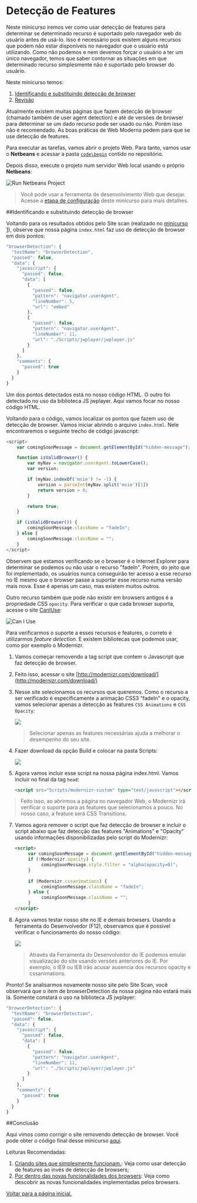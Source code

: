 Detecção de Features
========================================
Neste minicurso iremos ver como usar detecção de features para determinar se determinado recurso é suportado pelo navegador web do usuário antes de usá-lo. Isso é necessário pois existem alguns recursos que podem não estar disponíveis no navegador que o usuário está utilizando. Como não podemos e nem devemos forçar o usuário a ter um único navegador, temos que saber contornar as situações em que determinado recurso simplesmente não é suportado pelo browser do usuário.

Neste minicurso temos:

1. [Identificando e substituindo detecção de browser](#Task1)
1. [Revisão](#Review)

Atualmente existem muitas páginas que fazem detecção de browser (chamado também de user agent detection) e até de versões de browser para determinar se um dado recurso pode ser usado ou não. Porém isso não é recomendado. As boas práticas de Web Moderna pedem para que se use detecção de features.

Para executar as tarefas, vamos abrir o projeto Web. Para tanto, vamos usar o **Netbeans** e acessar a pasta [`code\begin`](./code/begin) contido no repositório.

Depois disso, execute o projeto num servidor Web local usando o próprio **Netbeans**:

![Run Netbeans Project](./images/site_local_webserver.png)

> Você pode usar a ferramenta de desenvolvimento Web que desejar. Acesse a [etapa de configuração](../_setup) deste minicurso para mais detalhes.

<p name="Task1" />
##Identificando e substituindo detecção de browser

Voltando para os resultados obtidos pelo Site scan (realizado no [minicurso 1](../rendermode/)), observe que nossa página `index.html` faz uso de detecção de browser em dois pontos:

````Javascript
"browserDetection": {
  "testName": "browserDetection",
  "passed": false,
  "data": {
    "javascript": {
      "passed": false,
      "data": [
        {
          "passed": false,
          "pattern": "navigator.userAgent",
          "lineNumber": 5,
          "url": "embed"
        },
        {
          "passed": false,
          "pattern": "navigator.userAgent",
          "lineNumber": 11,
          "url": "./Scripts/jwplayer/jwplayer.js"
        }
      ]
    },
    "comments": {
      "passed": true
    }
  }
}
````

Um dos pontos detectados está no nosso código HTML. O outro foi detectado no uso da biblioteca JS jwplayer. Aqui vamos focar no nosso código HTML. 

Voltando para o código, vamos localizar os pontos que fazem uso de detecção de browser. Vamos iniciar abrindo o arquivo `index.html`. Nele encontraremos o seguinte trecho de código javascript:

````Javascript
<script>
    var comingSoonMessage = document.getElementById("hidden-message");

    function isValidBrowser() {
        var myNav = navigator.userAgent.toLowerCase();
        var version;

        if (myNav.indexOf('msie') != -1) {
            version = parseInt(myNav.split('msie')[1])
            return version > 8;
        }

        return true;
    }

    if (isValidBrowser()) {
        comingSoonMessage.className = "fadeIn";
    } else {
        comingSoonMessage.className = "";
    }
</script>
````	

Observem que estamos verificando se o browser é o Internet Explorer para determinar se podemos ou não usar o recurso "fadeIn". Porém, do jeito que foi implementado, os usuários nunca conseguirão ter acesso a esse recurso no IE mesmo que o browser passe a suportar esse recurso numa versão mais nova. Esse é apenas um caso, mas existem muitos outros.

Outro recurso também que pode não existir em browsers antigos é a propriedade CSS `opacity`. Para verificar o que cada browser suporta, acesse o site [CanIUse](http://caniuse.com/):

![Can I Use](./images/featuredetection_caniuse.png)

Para verificarmos o suporte a esses recursos e features, o correto é utilizarmos  *feature detection*. E existem bibliotecas que podemos usar, como por exemplo o Modernizr.

1. Vamos começar removendo a tag script que contem o Javascript que faz detecção de browser. 
2. Feito isso,  acessar o site [http://modernizr.com/download/](http://modernizr.com/download/)
3. Nesse site selecionamos os recursos que queremos. Como o recurso a ser verificado é especificamente a animação CSS3 "fadeIn" e o opacity, vamos selecionar apenas a detecção as features `CSS Animations` e `CSS Opacity`:

	![](./images/featuredetection_modernizrconfig.png) 

	> Selecionar apenas as features necessárias ajuda a melhorar o desempenho do seu site.  

3. Fazer download da opção Build e colocar na pasta Scripts:

	![](./images/featuredetection_modernizrscriptadded.png)

4. Agora vamos incluir esse script na nossa página index.html. Vamos incluir no final da tag `head`:
		
    ````HTML
	<script src="Scripts/modernizr-custom" type="text/javascript"></script>
    ````

> Feito isso, ao abrirmos a página no navegador Web, o Modernizr irá verificar o suporte para as features que selecionamos a pouco. No nosso caso, a feature será CSS Transitions.
	 
7. Vamos agora remover o script que faz detecção de browser e incluir o script abaixo que faz detecção das features "Animations" e "Opacity" usando informações disponibilizadas pelo script do Modernizr:

	````HTML
	<script>
	     var comingSoonMessage = document.getElementById("hidden-message");
	     if (!Modernizr.opacity) {                  
	          comingSoonMessage.style.filter = "alpha(opacity=0)";
	     }
             
         if (Modernizr.cssanimations) {
	          comingSoonMessage.className = "fadeIn";
	     } else {
	          comingSoonMessage.className = "";
	     }
	</script>
	````
	
8. Agora vamos testar nosso site no IE e demais browsers. Usando a ferramenta do Desenvolvedor (F12), observamos que é possível verificar o funcionamento do nosso código:

	![](./images/featuredetection_cssanimationdebug.png)

	> Através da Ferramenta do Desenvolvedor do IE podemos emular visualização do site usando versões anteriores do IE. Por exemplo, o IE9 ou IE8 irão acusar ausencia dos recursos opacity e cssanimations. 

Pronto! Se analisarmos novamente nosso site pelo Site Scan, você observará que o item de browserDetection da nossa página não estará mais lá. Somente constará o uso na biblioteca JS jwplayer:

````Javascript
"browserDetection": {
  "testName": "browserDetection",
  "passed": false,
  "data": {
    "javascript": {
      "passed": false,
      "data": [
        {
          "passed": false,
          "pattern": "navigator.userAgent",
          "lineNumber": 11,
          "url": "./Scripts/jwplayer/jwplayer.js"
        }
      ]
    },
    "comments": {
      "passed": true
    }
  }
}
````
  
<p name="Review"/>
##Conclusão

Aqui vimos como corrigir o site removendo detecção de browser. Você pode obter o código final desse minicurso [aqui](./code/end).

Leituras Recomendadas:

1. [Criando sites que simplesmente funcionam.](http://talkitbr.com/2015/08/27/criando-sites-que-simplesmente-funcionam/): Veja como usar detecção de features ao invés de detecção de browsers;
2. [Por dentro das novas funcionalidades dos browsers](http://talkitbr.com/2015/08/17/fique-por-dentro-das-novas-funcionalidades-dos-navegadores-web/): Veja como descobrir as novas funcionalidades implementadas pelos browsers.

[Voltar para a página inicial.](http://joaocunhaeld.github.io/interoperable-web-development)